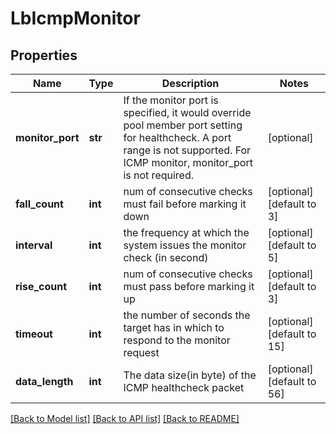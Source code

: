 # LbIcmpMonitor

## Properties
Name | Type | Description | Notes
------------ | ------------- | ------------- | -------------
**monitor_port** | **str** | If the monitor port is specified, it would override pool member port setting for healthcheck. A port range is not supported. For ICMP monitor, monitor_port is not required.  | [optional] 
**fall_count** | **int** | num of consecutive checks must fail before marking it down | [optional] [default to 3]
**interval** | **int** | the frequency at which the system issues the monitor check (in second) | [optional] [default to 5]
**rise_count** | **int** | num of consecutive checks must pass before marking it up | [optional] [default to 3]
**timeout** | **int** | the number of seconds the target has in which to respond to the monitor request  | [optional] [default to 15]
**data_length** | **int** | The data size(in byte) of the ICMP healthcheck packet | [optional] [default to 56]

[[Back to Model list]](../README.md#documentation-for-models) [[Back to API list]](../README.md#documentation-for-api-endpoints) [[Back to README]](../README.md)

